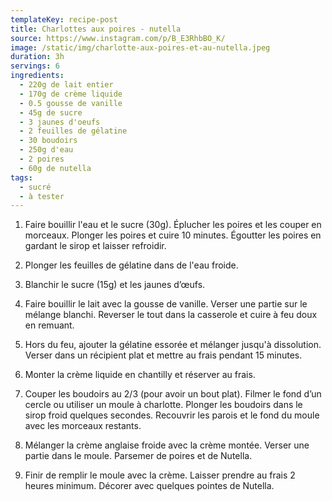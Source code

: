 ```yaml
---
templateKey: recipe-post
title: Charlottes aux poires - nutella
source: https://www.instagram.com/p/B_E3RhbBO_K/
image: /static/img/charlotte-aux-poires-et-au-nutella.jpeg
duration: 3h
servings: 6
ingredients:
  - 220g de lait entier
  - 170g de crème liquide
  - 0.5 gousse de vanille
  - 45g de sucre
  - 3 jaunes d'oeufs
  - 2 feuilles de gélatine
  - 30 boudoirs
  - 250g d'eau
  - 2 poires
  - 60g de nutella
tags:
  - sucré
  - à tester
---
```

1. Faire bouillir l'eau et le sucre (30g). Éplucher les poires et les couper en morceaux. Plonger les poires et cuire 10 minutes. Égoutter les poires en gardant le sirop et laisser refroidir.

2. Plonger les feuilles de gélatine dans de l'eau froide.

3. Blanchir le sucre (15g) et les jaunes d’œufs.

4. Faire bouillir le lait avec la gousse de vanille. Verser une partie sur le mélange blanchi. Reverser le tout dans la casserole et cuire à feu doux en remuant.

5. Hors du feu, ajouter la gélatine essorée et mélanger jusqu'à dissolution. Verser dans un récipient plat et mettre au frais pendant 15 minutes.

6. Monter la crème liquide en chantilly et réserver au frais.

7. Couper les boudoirs au 2/3 (pour avoir un bout plat). Filmer le fond d’un cercle ou utiliser un moule à charlotte. Plonger les boudoirs dans le sirop froid quelques secondes. Recouvrir les parois et le fond du moule avec les morceaux restants.

8. Mélanger la crème anglaise froide avec la crème montée. Verser une partie dans le moule. Parsemer de poires et de Nutella.

9. Finir de remplir le moule avec la crème. Laisser prendre au frais 2 heures minimum. Décorer avec quelques pointes de Nutella.